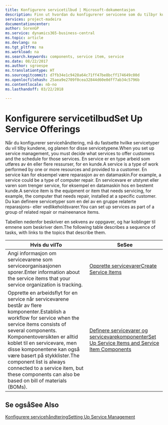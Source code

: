 ```yaml
---
title: Konfigurere servicetilbud | Microsoft-dokumentasjon
description: Finn ut hvordan du konfigurerer servicene som du tilbyr kundene.
services: project-madeira
documentationcenter: 
author: SorenGP
ms.service: dynamics365-business-central
ms.topic: article
ms.devlang: na
ms.tgt_pltfrm: na
ms.workload: na
ms.search.keywords: components, service item, service
ms.date: 08/22/2017
ms.author: sgroespe
ms.translationtype: HT
ms.sourcegitcommit: d7fb34e1c9428a64c71ff47be8bcff174649c00d
ms.openlocfilehash: 25aea9e2709f0cea32844d60e0dff7ab34c5796b
ms.contentlocale: nb-no
ms.lasthandoff: 03/22/2018

---
```


# <a name="set-up-service-offerings"></a><span data-ttu-id="b31e1-103">Konfigurere servicetilbud</span><span class="sxs-lookup"><span data-stu-id="b31e1-103">Set Up Service Offerings</span></span>
<span data-ttu-id="b31e1-104">Når du konfigurerer servicehåndtering, må du fastsette hvilke servicetyper du vil tilby kundene, og planen for disse servicetypene.</span><span class="sxs-lookup"><span data-stu-id="b31e1-104">When you set up service management, you must decide what services to offer customers and the schedule for those services.</span></span> <span data-ttu-id="b31e1-105">En service er en type arbeid som utføres av én eller flere ressurser, for en kunde.</span><span class="sxs-lookup"><span data-stu-id="b31e1-105">A service is a type of work performed by one or more resources and provided to a customer.</span></span> <span data-ttu-id="b31e1-106">En service kan for eksempel være reparasjon av en datamaskin.</span><span class="sxs-lookup"><span data-stu-id="b31e1-106">For example, a service could be a type of computer repair.</span></span> <span data-ttu-id="b31e1-107">En servicevare er utstyret eller varen som trenger service, for eksempel en datamaskin hos en bestemt kunde.</span><span class="sxs-lookup"><span data-stu-id="b31e1-107">A service item is the equipment or item that needs servicing, for example, the computer that needs repair, installed at a specific customer.</span></span> <span data-ttu-id="b31e1-108">Du kan definere servicetyper som en del av en gruppe relaterte reparasjons- eller vedlikeholdsvarer.</span><span class="sxs-lookup"><span data-stu-id="b31e1-108">You can set up services as part of a group of related repair or maineenance items.</span></span>  
  
<span data-ttu-id="b31e1-109">Tabellen nedenfor beskriver en sekvens av oppgaver, og har koblinger til emnene som beskriver dem.</span><span class="sxs-lookup"><span data-stu-id="b31e1-109">The following table describes a sequence of tasks, with links to the topics that describe them.</span></span>  
  
|<span data-ttu-id="b31e1-110">**Hvis du vil**</span><span class="sxs-lookup"><span data-stu-id="b31e1-110">**To**</span></span>|<span data-ttu-id="b31e1-111">**Se**</span><span class="sxs-lookup"><span data-stu-id="b31e1-111">**See**</span></span>|  
|------------|-------------|  
|<span data-ttu-id="b31e1-112">Angi informasjon om servicevarene som serviceorganisasjonen sporer.</span><span class="sxs-lookup"><span data-stu-id="b31e1-112">Enter information about the service items that your service organization is tracking.</span></span>|[<span data-ttu-id="b31e1-113">Opprette servicevarer</span><span class="sxs-lookup"><span data-stu-id="b31e1-113">Create Service Items</span></span>](service-how-to-create-service-items.md)|  
|<span data-ttu-id="b31e1-114">Opprette en arbeidsflyt for en service når servicevarene består av flere komponenter.</span><span class="sxs-lookup"><span data-stu-id="b31e1-114">Establish a workflow for service when the service items consists of several components.</span></span> <span data-ttu-id="b31e1-115">Komponentoversikten er alltid koblet til en servicevare, men disse komponentene kan også være basert på stykklister.</span><span class="sxs-lookup"><span data-stu-id="b31e1-115">The component list is always connected to a service item, but these components can also be based on bill of materials (BOMs).</span></span>|[<span data-ttu-id="b31e1-116">Definere servicevarer og servicevarekomponenter</span><span class="sxs-lookup"><span data-stu-id="b31e1-116">Set Up Service Items and Service Item Components</span></span>](service-how-setup-service-items.md)|  
  
## <a name="see-also"></a><span data-ttu-id="b31e1-117">Se også</span><span class="sxs-lookup"><span data-stu-id="b31e1-117">See Also</span></span>  
[<span data-ttu-id="b31e1-118">Konfigurere servicehåndtering</span><span class="sxs-lookup"><span data-stu-id="b31e1-118">Setting Up Service Management</span></span>](service-setup-service.md)   
